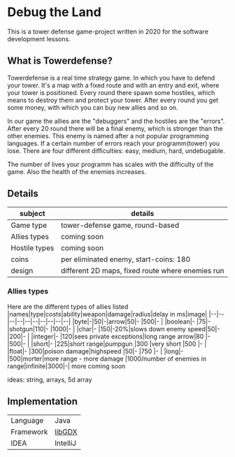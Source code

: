 
# Debug the Land
This is a tower defense game-project written in 2020 for the software development lessons.

## What is Towerdefense?
Towerdefense is a real time strategy game. In which you have to defend your tower. It's a map with a fixed route and with an entry and exit, where your tower is positioned. Every round there spawn some hostiles, which means to destroy them and protect your tower. After every round you get some money, with which you can buy new allies and so on.

In our game the allies are the "debuggers" and the hostiles are the "errors". After every 20 round there will be a final enemy, which is stronger than the other enemies. This enemy is named after a not popular programming languages. If a certain number of errors reach your programm(tower) you lose. There are four different difficulties: easy, medium, hard, undebugable.

The number of lives your programm has scales with the difficulty of the game. Also the health of the enemies increases.

## Details
|subject  |details  |
|--|--|
|Game type  |tower-defense game, round-based|
|Allies types  |coming soon|
|Hostile types  |coming soon|
|coins  |per eliminated enemy, start-coins: 180|
|design  |different 2D maps, fixed route where enemies run|

### Allies types
Here are the different types of allies listed
|names|type|costs|ability|weapon|damage|radius|delay in ms|image|
|--|--|--|--|--|--|--|--|--|--|
|byte|-|50|-|arrow|50|-  |500|-  |
|boolean|-  |75|-|shotgun|110|-  |1000|-  |
|char|-  |150|-20%|slows down enemy speed|50|-  |200|-  |
|integer|-  |120|sees private exceptions|long range arrow|80  |-  |500|-  |
|short|-  |225|short range|pumpgun  |300  |very short  |500  |-  |
|float|-  |300|poison damage|highspeed   |50|-  |750  |-  |
|long|-  |500|morter|more range - more damage  |1000/number of enemies in range|infinite|3000|-|
more coming soon

ideas: string, arrays, 5d array


## Implementation
|  |  |
|--|--|
|Language|Java  |
|Framework|[libGDX](https://libgdx.badlogicgames.com/) |
|IDEA|IntelliJ |
